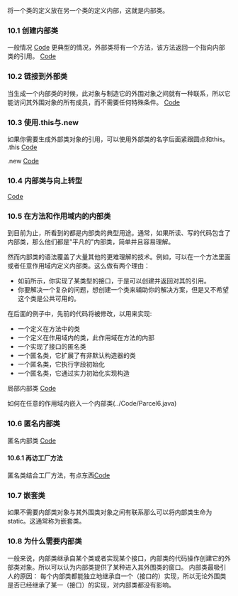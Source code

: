 将一个类的定义放在另一个类的定义内部，这就是内部类。
### 10.1 创建内部类
一般情况
[Code](../Code/Parcell.java)
更典型的情况，外部类将有一个方法，该方法返回一个指向内部类的引用。
[Code](../Code/Parcel2.java)

### 10.2 链接到外部类
当生成一个内部类的时候，此对象与制造它的外围对象之间就有一种联系，所以它能访问其外围对象的所有成员，而不需要任何特殊条件。
[Code](../Code/Sequence.java)

### 10.3 使用.this与.new
如果你需要生成外部类对象的引用，可以使用外部类的名字后面紧跟圆点和this。
.this  [Code](../Code/DotThis.java)

.new  [Code](../Code/DotNew.java)

### 10.4 内部类与向上转型
[Code](../Code/TestParcel.java)

### 10.5 在方法和作用域内的内部类
到目前为止，所看到的都是内部类的典型用途。通常，如果所读、写的代码包含了内部类，那么他们都是"平凡的"内部类，简单并且容易理解。

然而内部类的语法覆盖了大量其他的更难理解的技术。例如，可以在一个方法里面或者任意作用域内定义内部类。这么做有两个理由：
* 如前所示，你实现了某类型的接口，于是可以创建并返回对其的引用。
* 你要解决一个复杂的问题，想创建一个类来辅助你的解决方案，但是又不希望这个类是公共可用的。

在后面的例子中，先前的代码将被修改，以用来实现:
* 一个定义在方法中的类
* 一个定义在作用域内的类，此作用域在方法的内部
* 一个实现了接口的匿名类
* 一个匿名类，它扩展了有非默认构造器的类
* 一个匿名类，它执行字段初始化
* 一个匿名类，它通过实力初始化实现构造

局部内部类 [Code](../Code/Parcel5.java)

如何在任意的作用域内嵌入一个内部类(../Code/Parcel6.java)


### 10.6 匿名内部类
匿名内部类 [Code](../Code/Parcel7.java)

#### 10.6.1 再访工厂方法
匿名类结合工厂方法，有点东西[Code](../Code/Factories.java)

### 10.7 嵌套类
如果不需要内部类对象与其外围类对象之间有联系那么可以将内部类生命为static。这通常称为嵌套类。

### 10.8 为什么需要内部类
一般来说，内部类继承自某个类或者实现某个接口，内部类的代码操作创建它的外部类对象。所以可以认为内部类提供了某种进入其外围类的窗口。
内部类最吸引人的原因：
每个内部类都能独立地继承自一个（接口的）实现，所以无论外围类是否已经继承了某一（接口）的实现，对内部类都没有影响。